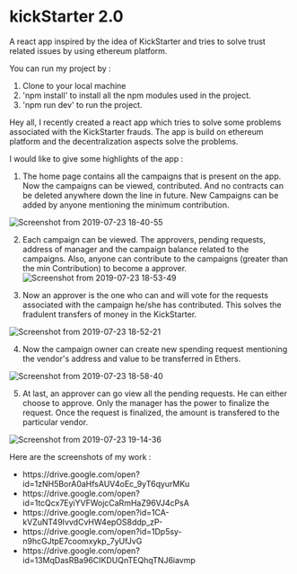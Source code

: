 # kickStarter 2.0
A react app inspired by the idea of KickStarter and tries to solve trust related issues by using ethereum platform. 

You can run my project by : 
1. Clone to your local machine
2. 'npm install' to install all the npm modules used in the project.
3. 'npm run dev' to run the project.


Hey all, I recently created a react app which tries to solve some problems associated with the KickStarter frauds. The app is build on ethereum platform and the decentralization aspects solve the problems.

I would like to give some highlights of the app :

1. The home page contains all the campaigns that is present on the app. Now the campaigns can be viewed, contributed. And no contracts can be deleted anywhere down the line in future. New Campaigns can be added by anyone mentioning the minimum contribution.

![Screenshot from 2019-07-23 18-40-55](https://user-images.githubusercontent.com/39476553/77155808-2085df00-6ac4-11ea-975d-01f6f9bbc3c0.png)

2. Each campaign can be viewed. The approvers, pending requests, address of manager and the campaign balance related to the campaigns. 
Also, anyone can contribute to the campaigns (greater than the min Contribution) to become a approver.
![Screenshot from 2019-07-23 18-53-49](https://user-images.githubusercontent.com/39476553/77155805-1ebc1b80-6ac4-11ea-9c56-662e25b35695.png)

3. Now an approver is the one who can and will vote for the requests associated with the campaign he/she has contributed. This solves the  fradulent transfers of money in the KickStarter. 

![Screenshot from 2019-07-23 18-52-21](https://user-images.githubusercontent.com/39476553/77155806-1f54b200-6ac4-11ea-8acc-d21ce5b8a4f5.png)


4. Now the campaign owner can create new spending request mentioning the vendor's address and value to be transferred in Ethers.

![Screenshot from 2019-07-23 18-58-40](https://user-images.githubusercontent.com/39476553/77155811-211e7580-6ac4-11ea-8542-122b355e1bcd.png)


5. At last, an approver can go view all the pending requests. He can either choose to approve. Only the manager has the power to finalize the request. Once the request is finalized, the amount is transfered to the particular vendor.  

![Screenshot from 2019-07-23 19-14-36](https://user-images.githubusercontent.com/39476553/77155801-1c59c180-6ac4-11ea-9b41-7dc15f0f9703.png)



Here are the screenshots of my work : 
<ul>
  <li> https://drive.google.com/open?id=1zNH5BorA0aHfsAUV4oEc_9yT6qyurMKu </li>
  <li> https://drive.google.com/open?id=1tcQcx7EyiYVFWojcCaRmHaZ96VJ4cPsA </li>
  <li> https://drive.google.com/open?id=1CA-kVZuNT49IvvdCvHW4epOS8ddp_zP- </li>
  <li> https://drive.google.com/open?id=1Dp5sy-n9hcGJtpE7coomxykp_7yUfJvG </li>
  <li> https://drive.google.com/open?id=13MqDasRBa96CIKDUQnTEQhqTNJ6iavmp </li>
 </ul


 
